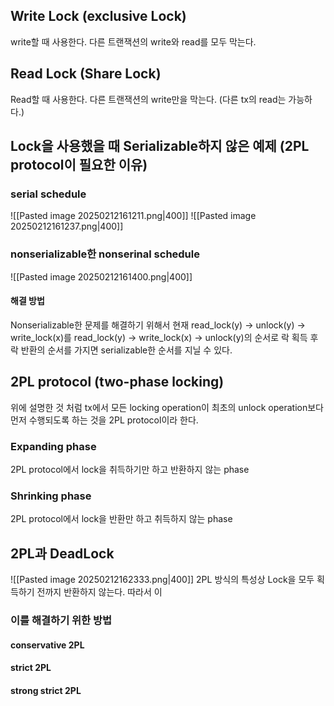## Write Lock (exclusive Lock)
write할 때 사용한다.
다른 트랜잭션의 write와 read를 모두 막는다.
## Read Lock (Share Lock)
Read할 때 사용한다.
다른 트랜잭션의 write만을 막는다. (다른 tx의 read는 가능하다.)

## Lock을 사용했을 때 Serializable하지 않은 예제 (2PL protocol이 필요한 이유)
### serial schedule
![[Pasted image 20250212161211.png|400]]
![[Pasted image 20250212161237.png|400]]
### nonserializable한 nonserinal schedule
![[Pasted image 20250212161400.png|400]]

#### 해결 방법
Nonserializable한 문제를 해결하기 위해서 현재 
read_lock(y) -> unlock(y) -> write_lock(x)를
read_lock(y) ->  write_lock(x) -> unlock(y)의 순서로 락 획득 후 락 반환의 순서를 가지면 serializable한 순서를 지닐 수 있다.

## 2PL protocol (two-phase locking)
위에 설명한 것 처럼 tx에서 모든 locking operation이 최초의 unlock operation보다 먼저 수행되도록 하는 것을 2PL protocol이라 한다.

### Expanding phase
2PL protocol에서 lock을 취득하기만 하고 반환하지 않는 phase
### Shrinking phase
2PL protocol에서 lock을 반환만 하고 취득하지 않는 phase

## 2PL과 DeadLock
![[Pasted image 20250212162333.png|400]]
2PL 방식의 특성상 Lock을 모두 획득하기 전까지 반환하지 않는다.
따라서 이 
### 이를 해결하기 위한 방법

#### conservative 2PL


#### strict 2PL


#### strong strict 2PL

